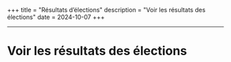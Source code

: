 +++
title = "Résultats d’élections"
description = "Voir les résultats des élections"
date = 2024-10-07
+++
-- --

# Voir les résultats des élections